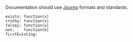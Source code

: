 Documentation should use [Journo](https://github.com/jashkenas/journo) formats and standards.

    exists: function(x)
    truthy: function(x)
    falsey: function(x)
    not:    function(b)
    firstExisting: 
